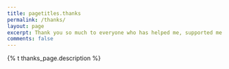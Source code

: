 ```yaml
---
title: pagetitles.thanks
permalink: /thanks/
layout: page
excerpt: Thank you so much to everyone who has helped me, supported me and made me laugh at least once in my life. For me you are the greatest treasure a person can have.
comments: false
---
```


{% t  thanks_page.description %}
